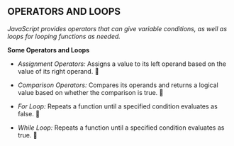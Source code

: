 ## **OPERATORS AND LOOPS**

*JavaScript provides operators that can give variable conditions, as well as loops for looping functions as needed.*

**Some Operators and Loops**

* *Assignment Operators:*  Assigns a value to its left operand based on the value of its right operand.  :wrestling:

* *Comparison Operators:*  Compares its operands and returns a logical value based on whether the comparison is true. :wrestling:


* *For Loop:*  Repeats a function until a specified condition evaluates as false.  :running:


* *While Loop:*  Repeats a function until a specified condition evaluates as true. :running:
